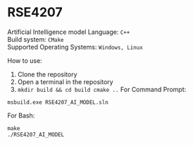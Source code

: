 # RSE4207
Artificial Intelligence model
Language: `C++`\
Build system: `CMake`\
Supported Operating Systems: `Windows, Linux`

How to use:
1. Clone the repository
2. Open a terminal in the repository
3. `
   mkdir build && cd build
   cmake ..
   `
For Command Prompt:
```
msbuild.exe RSE4207_AI_MODEL.sln
```

For Bash:
```
make
./RSE4207_AI_MODEL
```
